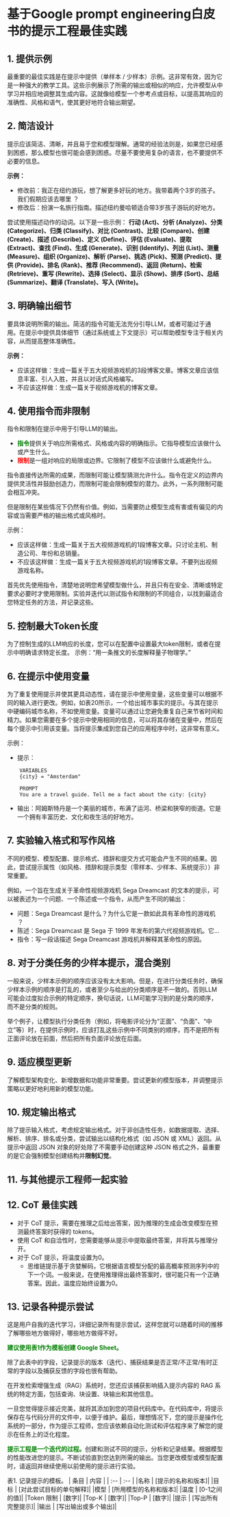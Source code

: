 # 基于Google prompt engineering白皮书的提示工程最佳实践

## 1. 提供示例

最重要的最佳实践是在提示中提供（单样本 / 少样本）示例。这非常有效，因为它是一种强大的教学工具。这些示例展示了所需的输出或相似的响应，允许模型从中学习并相应地调整其生成内容。这就像给模型一个参考点或目标，以提高其响应的准确性、风格和语气，使其更好地符合输出期望。

## 2. 简洁设计

提示应该简洁、清晰，并且易于您和模型理解。通常的经验法则是，如果您已经感到困惑，那么模型也很可能会感到困惑。尽量不要使用复杂的语言，也不要提供不必要的信息。

**示例：**
* 修改前：我正在纽约游玩，想了解更多好玩的地方。我带着两个3岁的孩子。我们假期应该去哪里 ？
* 修改后：扮演一名旅行指南。描述纽约曼哈顿适合带3岁孩子游玩的好地方。

尝试使用描述动作的动词。以下是一些示例：
**行动 (Act)、分析 (Analyze)、分类 (Categorize)、归类 (Classify)、对比 (Contrast)、比较 (Compare)、创建 (Create)、描述 (Describe)、定义 (Define)、评估 (Evaluate)、提取 (Extract)、查找 (Find)、生成 (Generate)、识别 (Identify)、列出 (List)、测量 (Measure)、组织 (Organize)、解析 (Parse)、挑选 (Pick)、预测 (Predict)、提供 (Provide)、排名 (Rank)、推荐 (Recommend)、返回 (Return)、检索 (Retrieve)、重写 (Rewrite)、选择 (Select)、显示 (Show)、排序 (Sort)、总结 (Summarize)、翻译 (Translate)、写入 (Write)。**

## 3. 明确输出细节

要具体说明所需的输出。简洁的指令可能无法充分引导LLM，或者可能过于通用。在提示中提供具体细节（通过系统或上下文提示）可以帮助模型专注于相关内容，从而提高整体准确性。

**示例：**
* 应该这样做：生成一篇关于五大视频游戏机的3段博客文章。博客文章应该信息丰富、引人入胜，并且以对话式风格编写。
* 不应该这样做：生成一篇关于视频游戏机的博客文章。

## 4. 使用指令而非限制

指令和限制在提示中用于引导LLM的输出。
* <font color = 'green'>**<font color = 'green'>指令</font>**</font>提供关于响应所需格式、风格或内容的明确指示。它指导模型应该做什么或产生什么。
* <font color = 'red'>**<font color = 'red'>限制</font>**</font>是一组对响应的局限或边界。它限制了模型不应该做什么或避免什么。

指令直接传达所需的成果，而限制可能让模型猜测允许什么。指令在定义的边界内提供灵活性并鼓励创造力，而限制可能会限制模型的潜力。此外，一系列限制可能会相互冲突。

但是限制在某些情况下仍然有价值。例如，当需要防止模型生成有害或有偏见的内容或当需要严格的输出格式或风格时。

示例：
* 应该这样做：生成一篇关于五大视频游戏机的1段博客文章。只讨论主机、制造公司、年份和总销量。
* 不应该这样做：生成一篇关于五大视频游戏机的1段博客文章。不要列出视频游戏名称。

首先优先使用指令，清楚地说明您希望模型做什么，并且只有在安全、清晰或特定要求必要时才使用限制。实验并迭代以测试指令和限制的不同组合，以找到最适合您特定任务的方法，并记录这些。

## 5. 控制最大Token长度

为了控制生成的LLM响应的长度，您可以在配置中设置最大token限制，或者在提示中明确请求特定长度。
示例：“用一条推文的长度解释量子物理学。”

## 6. 在提示中使用变量

为了重复使用提示并使其更具动态性，请在提示中使用变量，这些变量可以根据不同的输入进行更改。例如，如表20所示，一个给出城市事实的提示。与其在提示中硬编码城市名称，不如使用变量。变量可以通过让您避免重复自己来节省时间和精力。如果您需要在多个提示中使用相同的信息，可以将其存储在变量中，然后在每个提示中引用该变量。当将提示集成到您自己的应用程序中时，这非常有意义。

示例：
* 提示：
```
    VARIABLES
    {city} = "Amsterdam"

    PROMPT
    You are a travel guide. Tell me a fact about the city: {city} 
```
* 输出：阿姆斯特丹是一个美丽的城市，布满了运河、桥梁和狭窄的街道。它是一个拥有丰富历史、文化和夜生活的好地方。

## 7. 实验输入格式和写作风格

不同的模型、模型配置、提示格式、措辞和提交方式可能会产生不同的结果。因此，尝试提示属性（如风格、措辞和提示类型（零样本、少样本、系统提示））非常重要。

例如，一个旨在生成关于革命性视频游戏机 Sega Dreamcast 的文本的提示，可以被表述为一个问题、一个陈述或一个指令，从而产生不同的输出：
* 问题：Sega Dreamcast 是什么？为什么它是一款如此具有革命性的游戏机 ？
* 陈述：Sega Dreamcast 是 Sega 于 1999 年发布的第六代视频游戏机。它... 
* 指令：写一段话描述 Sega Dreamcast 游戏机并解释其革命性的原因。

## 8. 对于分类任务的少样本提示，混合类别

一般来说，少样本示例的顺序应该没有太大影响。但是，在进行分类任务时，确保少样本示例的顺序是打乱的，或者至少与给出的分类顺序是不一致的。否则LLM可能会过度拟合示例的特定顺序，换句话说，LLM可能学习到的是分类的顺序，而不是分类的规则。

举个例子，让模型执行分类任务（例如，将电影评论分为“正面”、“负面”、“中立”等）时，在提供示例时，应该打乱这些示例中不同类别的顺序，而不是把所有正面评论放在前面，然后把所有负面评论放在后面。

## 9. 适应模型更新

了解模型架构变化、新增数据和功能非常重要。尝试更新的模型版本，并调整提示策略以更好地利用新的模型功能。

## 10. 规定输出格式

除了提示输入格式，考虑规定输出格式。对于非创造性任务，如数据提取、选择、解析、排序、排名或分类，尝试输出以结构化格式（如 JSON 或 XML）返回。从提示中返回 JSON 对象的好处除了不需要手动创建这种 JSON 格式之外，最重要的是它会强制模型创建结构并**限制幻觉**。

## 11. 与其他提示工程师一起实验

## 12. CoT 最佳实践

* 对于 CoT 提示，需要在推理之后给出答案，因为推理的生成会改变模型在预测最终答案时获得的 tokens。
* 使用 CoT 和自洽性时，您需要能够从提示中提取最终答案，并将其与推理分开。
* 对于 CoT 提示，将温度设置为0。
    * 思维链提示基于贪婪解码，它根据语言模型分配的最高概率预测序列中的下一个词。一般来说，在使用推理得出最终答案时，很可能只有一个正确答案。因此，温度应始终设置为0。

## 13. 记录各种提示尝试

这是用户自我的迭代学习，详细记录所有提示尝试，这样您就可以随着时间的推移了解哪些地方做得好，哪些地方做得不好。

<font color = 'green'>**<font color = 'green'>建议使用表1作为模板创建 Google Sheet。</font>**</font>

除了此表中的字段，记录提示的版本（迭代）、捕获结果是否正常/不正常/有时正常的字段以及捕获反馈的字段也很有帮助。

在开发检索增强生成（RAG）系统时，您还应该捕获影响插入提示内容的 RAG 系统的特定方面，包括查询、块设置、块输出和其他信息。

一旦您觉得提示接近完美，就将其添加到您的项目代码库中。在代码库中，将提示保存在与代码分开的文件中，以便于维护。最后，理想情况下，您的提示是操作化系统的一部分，作为提示工程师，您应该依赖自动化测试和评估程序来了解您的提示在任务上的泛化程度。

<font color = 'green'>**<font color = 'green'>提示工程是一个迭代的过程。</font>**</font>创建和测试不同的提示，分析和记录结果。根据模型的性能改进您的提示。不断试验直到您达到所需的输出。当您更改模型或模型配置时，请返回并继续使用以前使用的提示进行实验。

表1. 记录提示的模板。
| 条目   | 内容 |
| :-- | :-- |
|名称 | [提示的名称和版本]|
|目标 | [对此尝试目标的单句解释]|
|模型 | [所用模型的名称和版本]|
|温度 | [0-1之间的值]|
|Token 限制 | [数字]|
|Top-K | [数字]|
|Top-P | [数字]|
|提示 | [写出所有完整提示]|
|输出 | [写出输出或多个输出]|
